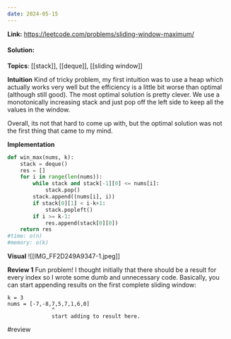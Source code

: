 ```yaml
---
date: 2024-05-15
---
```

**Link:** https://leetcode.com/problems/sliding-window-maximum/
#### Solution:

**Topics**: [[stack]], [[deque]], [[sliding window]]

**Intuition**
Kind of tricky problem, my first intuition was to use a heap which actually works very well but the efficiency is a little bit worse than optimal (although still good). The most optimal solution is pretty clever. We use a monotonically increasing stack and just pop off the left side to keep all the values in the window. 

Overall, its not that hard to come up with, but the optimal solution was not the first thing that came to my mind. 

**Implementation**
```python
def win_max(nums, k):
	stack = deque()
	res = []
	for i in range(len(nums)):
		while stack and stack[-1][0] <= nums[i]:
			stack.pop()
		stack.append((nums[i], i))
		if stack[0][1] < i-k+1:
			stack.popleft()
		if i >= k-1:
			res.append(stack[0][0])
	return res
#time: o(n)
#memory: o(k)
```

**Visual** 
![[IMG_FF2D249A9347-1.jpeg]]

**Review 1**
Fun problem! I thought initially that there should be a result for every index so I wrote some dumb and unnecessary code. Basically, you can start appending results on the first complete sliding window:

```
k = 3
nums = [-7,-8,7,5,7,1,6,0]
              ^
              start adding to result here.
```

#review 

